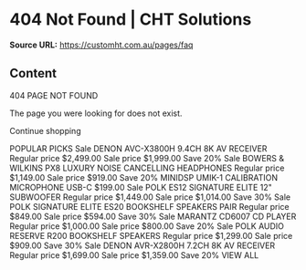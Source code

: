# 404 Not Found | CHT Solutions

**Source URL:** https://customht.com.au/pages/faq

## Content

404 PAGE NOT FOUND

The page you were looking for does not exist.

Continue shopping

POPULAR PICKS
Sale
DENON AVC-X3800H 9.4CH 8K AV RECEIVER
Regular price
$2,499.00 
Sale price
$1,999.00 Save 20%
Sale
BOWERS & WILKINS PX8 LUXURY NOISE CANCELLING HEADPHONES
Regular price
$1,149.00 
Sale price
$919.00 Save 20%
MINIDSP UMIK-1 CALIBRATION MICROPHONE USB-C
$199.00
Sale
POLK ES12 SIGNATURE ELITE 12" SUBWOOFER
Regular price
$1,449.00 
Sale price
$1,014.00 Save 30%
Sale
POLK SIGNATURE ELITE ES20 BOOKSHELF SPEAKERS PAIR
Regular price
$849.00 
Sale price
$594.00 Save 30%
Sale
MARANTZ CD6007 CD PLAYER
Regular price
$1,000.00 
Sale price
$800.00 Save 20%
Sale
POLK AUDIO RESERVE R200 BOOKSHELF SPEAKERS
Regular price
$1,299.00 
Sale price
$909.00 Save 30%
Sale
DENON AVR-X2800H 7.2CH 8K AV RECEIVER
Regular price
$1,699.00 
Sale price
$1,359.00 Save 20%
VIEW ALL


